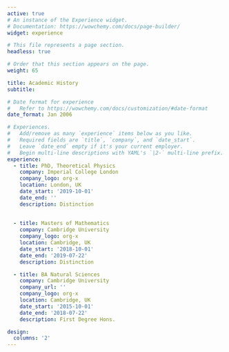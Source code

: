 ```yaml
---
active: true
# An instance of the Experience widget.
# Documentation: https://wowchemy.com/docs/page-builder/
widget: experience

# This file represents a page section.
headless: true

# Order that this section appears on the page.
weight: 65

title: Academic History
subtitle:

# Date format for experience
#   Refer to https://wowchemy.com/docs/customization/#date-format
date_format: Jan 2006

# Experiences.
#   Add/remove as many `experience` items below as you like.
#   Required fields are `title`, `company`, and `date_start`.
#   Leave `date_end` empty if it's your current employer.
#   Begin multi-line descriptions with YAML's `|2-` multi-line prefix.
experience:
  - title: PhD, Theoretical Physics
    company: Imperial College London
    company_logo: org-x
    location: London, UK
    date_start: '2019-10-01'
    date_end: ''
    description: Distinction
    
    
  - title: Masters of Mathematics
    company: Cambridge University
    company_logo: org-x
    location: Cambridge, UK
    date_start: '2018-10-01'
    date_end: '2019-07-22'
    description: Distinction

  - title: BA Natural Sciences
    company: Cambridge University
    company_url: ''
    company_logo: org-x
    location: Cambridge, UK
    date_start: '2015-10-01'
    date_end: '2018-07-22'
    description: First Degree Hons.

design:
  columns: '2'
---
```

